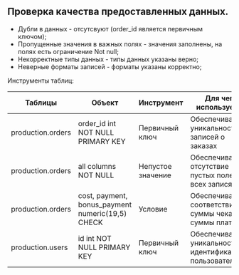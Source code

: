 
## Проверка качества предоставленных данных.
- Дубли в данных - отсутсвуют (order_id является первичным ключом);
- Пропущенные значения в важных полях - значения заполнены, на полях есть ограничение Not null;
- Некорректные типы данных - типы данных указаны верно;
- Неверные форматы записей - форматы указаны корректно;


Инструменты таблиц:

| Таблицы             | Объект                      | Инструмент      | Для чего используется |
| ------------------- | --------------------------- | --------------- | --------------------- |
| production.orders   | order_id int NOT NULL PRIMARY KEY| Первичный ключ  | Обеспечивает уникальность записей о заказах |
| production.orders   | all columns NOT NULL| Непустое значение  | Обеспечивает отсутствие пустых полей во всех записях |
| production.orders   | cost, payment, bonus_payment numeric(19,5) CHECK| Условие  | Обеспечивает соответствие суммы чека и суммы платежа |
| production.users    | id int NOT NULL PRIMARY KEY | Первичный ключ | Обеспечивает уникальность идентификаторов пользователей |

